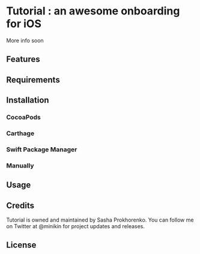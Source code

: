 # Tutorial : an awesome onboarding for iOS
More info soon

## Features


## Requirements


## Installation

### CocoaPods
### Carthage
### Swift Package Manager
### Manually
## Usage

## Credits
Tutorial is owned and maintained by Sasha Prokhorenko.
You can follow me on Twitter at @minikin for project updates and releases.

## License
